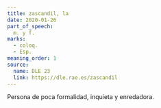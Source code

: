 ```yaml
---
title: zascandil, la
date: 2020-01-26
part_of_speech:
  m. y f.
marks:
  - coloq.
  - Esp.
meaning_order: 1
source:
  name: DLE 23
  link: https://dle.rae.es/zascandil
---
```


Persona de poca formalidad, inquieta y enredadora.
